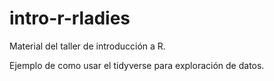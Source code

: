# intro-r-rladies

Material del taller de introducción a R.

Ejemplo de como usar el tidyverse para exploración de datos.
